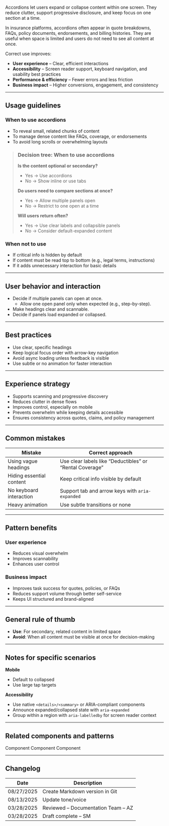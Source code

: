 Accordions let users expand or collapse content within one screen. They reduce clutter, support progressive disclosure, and keep focus on one section at a time.

In insurance platforms, accordions often appear in quote breakdowns, FAQs, policy documents, endorsements, and billing histories. They are useful when space is limited and users do not need to see all content at once.

Correct use improves:

- **User experience** – Clear, efficient interactions  
- **Accessibility** – Screen reader support, keyboard navigation, and usability best practices  
- **Performance & efficiency** – Fewer errors and less friction  
- **Business impact** – Higher conversions, engagement, and consistency  

---

## Usage guidelines

### When to use accordions
- To reveal small, related chunks of content  
- To manage dense content like FAQs, coverage, or endorsements  
- To avoid long scrolls or overwhelming layouts  

>### Decision tree: When to use accordions
>**Is the content optional or secondary?**  
>- Yes → Use accordions  
>- No → Show inline or use tabs  
>
>**Do users need to compare sections at once?**  
>- Yes → Allow multiple panels open  
>- No → Restrict to one open at a time  
>
>**Will users return often?**  
>- Yes → Use clear labels and collapsible panels  
>- No → Consider default-expanded content

### When not to use
- If critical info is hidden by default  
- If content must be read top to bottom (e.g., legal terms, instructions)  
- If it adds unnecessary interaction for basic details  

---

## User behavior and interaction

- Decide if multiple panels can open at once.  
  - Allow one open panel only when expected (e.g., step-by-step).  
- Make headings clear and scannable.  
- Decide if panels load expanded or collapsed.  

---

## Best practices
- Use clear, specific headings  
- Keep logical focus order with arrow-key navigation  
- Avoid async loading unless feedback is visible  
- Use subtle or no animation for faster interaction  

---

## Experience strategy
- Supports scanning and progressive discovery  
- Reduces clutter in dense flows  
- Improves control, especially on mobile  
- Prevents overwhelm while keeping details accessible  
- Ensures consistency across quotes, claims, and policy management  

---

## Common mistakes

| **Mistake** | **Correct approach** |
|---------|------------------|
| Using vague headings | Use clear labels like “Deductibles” or “Rental Coverage” |
| Hiding essential content | Keep critical info visible by default |
| No keyboard interaction | Support tab and arrow keys with `aria-expanded` |
| Heavy animation | Use subtle transitions or none |

---

## Pattern benefits

### User experience
- Reduces visual overwhelm  
- Improves scannability  
- Enhances user control  

### Business impact
- Improves task success for quotes, policies, or FAQs  
- Reduces support volume through better self-service  
- Keeps UI structured and brand-aligned  

---

## General rule of thumb
- **Use**: For secondary, related content in limited space  
- **Avoid**: When all content must be visible at once for decision-making  

---

## Notes for specific scenarios

**Mobile**  
- Default to collapsed  
- Use large tap targets  

**Accessibility**  
- Use native `<details>/<summary>` or ARIA-compliant components  
- Announce expanded/collapsed state with `aria-expanded`  
- Group within a region with `aria-labelledby` for screen reader context  

---

## Related components and patterns

Component
Component
Component

---

## Changelog

| Date       | Description                                      |
|------------|--------------------------------------------------|
| 08/27/2025 | Create Markdown version in Git                             |
| 08/13/2025 | Update tone/voice                              |
| 03/28/2025 | Reviewed – Documentation Team – AZ               |
| 03/28/2025 | Draft complete – SM                              |
